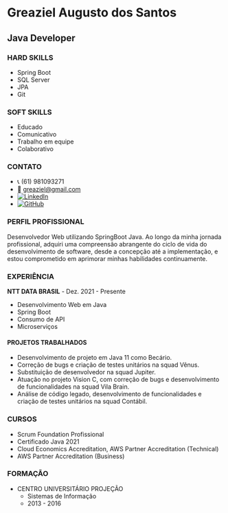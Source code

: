 # Greaziel Augusto dos Santos
## Java Developer

### HARD SKILLS
- Spring Boot
- SQL Server
- JPA
- Git

### SOFT SKILLS
- Educado
- Comunicativo
- Trabalho em equipe
- Colaborativo

### CONTATO
- 📞 (61) 981093271
- 📧 greaziel@gmail.com
- [![LinkedIn](https://img.shields.io/badge/LinkedIn-blue?style=flat&logo=linkedin)](https://www.linkedin.com/in/greaziel)
- [![GitHub](https://img.shields.io/badge/GitHub-black?style=flat&logo=github)](https://github.com/Greaziel)


### PERFIL PROFISSIONAL
Desenvolvedor Web utilizando SpringBoot Java. Ao longo da minha jornada profissional, adquiri uma compreensão abrangente do ciclo de vida do desenvolvimento de software, desde a concepção até a implementação, e estou comprometido em aprimorar minhas habilidades continuamente.

### EXPERIÊNCIA
**NTT DATA BRASIL** - Dez. 2021 - Presente
- Desenvolvimento Web em Java
- Spring Boot
- Consumo de API
- Microserviços

#### PROJETOS TRABALHADOS
- Desenvolvimento de projeto em Java 11 como Becário.
- Correção de bugs e criação de testes unitários na squad Vênus.
- Substituição de desenvolvedor na squad Jupiter.
- Atuação no projeto Vision C, com correção de bugs e desenvolvimento de funcionalidades na squad Vila Brain.
- Análise de código legado, desenvolvimento de funcionalidades e criação de testes unitários na squad Contábil.

### CURSOS
- Scrum Foundation Profissional
- Certificado Java 2021
- Cloud Economics Accreditation, AWS Partner Accreditation (Technical)
- AWS Partner Accreditation (Business)

### FORMAÇÃO
- CENTRO UNIVERSITÁRIO PROJEÇÃO
  - Sistemas de Informação
  - 2013 - 2016
